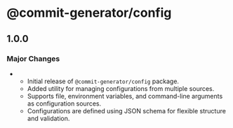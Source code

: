 # @commit-generator/config

## 1.0.0

### Major Changes

- - Initial release of `@commit-generator/config` package.
  - Added utility for managing configurations from multiple sources.
  - Supports file, environment variables, and command-line arguments as configuration sources.
  - Configurations are defined using JSON schema for flexible structure and validation.
